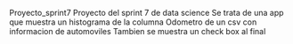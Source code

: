 Proyecto_sprint7
Proyecto del sprint 7 de data science
Se trata de una app que muestra un histograma de la columna Odometro de un csv con informacion de automoviles
Tambien se muestra un check box al final
